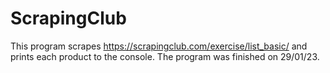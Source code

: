 # ScrapingClub
This program scrapes https://scrapingclub.com/exercise/list_basic/ and prints each product to the console.
The program was finished on 29/01/23.
